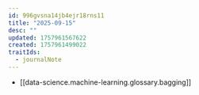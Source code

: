 ```yaml
---
id: 996gvsna14jb4ejr18rns11
title: "2025-09-15"
desc: ""
updated: 1757961567622
created: 1757961499022
traitIds:
  - journalNote
---
```


- [[data-science.machine-learning.glossary.bagging]]
